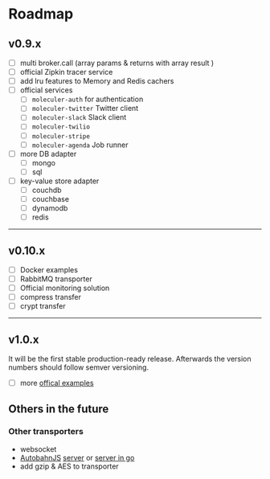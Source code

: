 # Roadmap

## v0.9.x
- [ ] multi broker.call (array params & returns with array result )
- [ ] official Zipkin tracer service
- [ ] add lru features to Memory and Redis cachers
- [ ] official services
	- [ ] `moleculer-auth` for authentication
	- [ ] `moleculer-twitter` Twitter client
	- [ ] `moleculer-slack` Slack client
	- [ ] `moleculer-twilio`
	- [ ] `moleculer-stripe`
	- [ ] `moleculer-agenda` Job runner
- [ ] more DB adapter
	- [ ] mongo
	- [ ] sql
- [ ] key-value store adapter
	- [ ] couchdb
	- [ ] couchbase
	- [ ] dynamodb
	- [ ] redis

------------------------------

## v0.10.x
- [ ] Docker examples
- [ ] RabbitMQ transporter
- [ ] Official monitoring solution
- [ ] compress transfer
- [ ] crypt transfer

------------------------------

## v1.0.x
It will be the first stable production-ready release. Afterwards the version numbers should follow semver versioning.

- [ ] more [offical examples](https://github.com/ice-services/moleculer-examples)

## Others in the future


### Other transporters
- websocket
- [AutobahnJS](http://autobahn.ws/js/) [server](https://github.com/Orange-OpenSource/wamp.rt) or [server in go](https://github.com/jcelliott/turnpike)
- add gzip & AES to transporter

